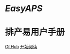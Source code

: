 <!--![logo](1.png) 图标-->
# *EasyAPS*
# **排产易用户手册**
[GitHub](http://localhost:3000/#/)
[开始阅读](/README)
